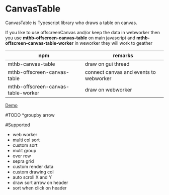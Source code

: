 # CanvasTable
CanvasTable is Typescript library who draws a table on canvas.

If you like to use offscreenCanvas and/or keep the data in webworker then you use **mthb-offscreen-canvas-table** on main javascript and **mthb-offscreen-canvas-table-worker** in weworker they will work to geather
  

| npm | remarks |
| ---- | -------- |
| mthb-canvas-table | draw on gui thread |
| mthb-offscreen-canvas-table | connect canvas and events to webworker |
| mthb-offscreen-canvas-table-worker | draw on webworker |

[Demo](http://magni.strumpur.net/CanvasTable)

#TODO
*groupby arrow

#Supported
* web worker
* multi col sort
* custom sort
* mulit group
* over row
* sepra grid
* custom render data
* custom drawing col
* auto scroll X and Y
* draw sort arrow on header 
* sort when click on header
